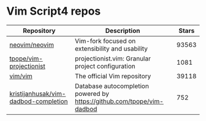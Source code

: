 # Vim Script4 repos

| Repository                                                                                      | Description                                                              | Stars |
| ----------------------------------------------------------------------------------------------- | ------------------------------------------------------------------------ | ----- |
| [neovim/neovim](https://github.com/neovim/neovim)                                               | Vim-fork focused on extensibility and usability                          | 93563 |
| [tpope/vim-projectionist](https://github.com/tpope/vim-projectionist)                           | projectionist.vim: Granular project configuration                        | 1081  |
| [vim/vim](https://github.com/vim/vim)                                                           | The official Vim repository                                              | 39118 |
| [kristijanhusak/vim-dadbod-completion](https://github.com/kristijanhusak/vim-dadbod-completion) | Database autocompletion powered by <https://github.com/tpope/vim-dadbod> | 752   |
